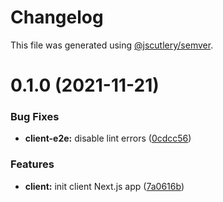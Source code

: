 # Changelog

This file was generated using [@jscutlery/semver](https://github.com/jscutlery/semver).

# 0.1.0 (2021-11-21)


### Bug Fixes

* **client-e2e:** disable lint errors ([0cdcc56](https://github.com/getlarge/ticketing/commit/0cdcc569bc21acdb228dbbd55dc9c641be60c865))


### Features

* **client:** init client Next.js app ([7a0616b](https://github.com/getlarge/ticketing/commit/7a0616b6709a2bbf94d8fb18751cec5708dc2ea0))
